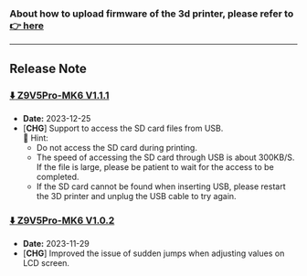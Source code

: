 ### About how to upload firmware of the 3d printer, please refer to [:point_right: here](https://github.com/ZONESTAR3D/Firmware/tree/master/Z9/Z9V5/bin#how-to-upload-firmware-to-z9v5pro)

----
## Release Note
### [:arrow_down: Z9V5Pro-MK6 V1.1.1](./Z9V5ProMK6_V1_1_1.zip)
- **Date:** 2023-12-25
- [**CHG**] Support to access the SD card files from USB.      
  :pushpin: Hint:      
  - Do not access the SD card during printing.
  - The speed of accessing the SD card through USB is about 300KB/S. If the file is large, please be patient to wait for the access to be completed.
  - If the SD card cannot be found when inserting USB, please restart the 3D printer and unplug the USB cable to try again.

### [:arrow_down: Z9V5Pro-MK6 V1.0.2](./Z9V5ProMK6_V1_0_2.zip)
- **Date:** 2023-11-29
- [**CHG**] Improved the issue of sudden jumps when adjusting values on LCD screen.
